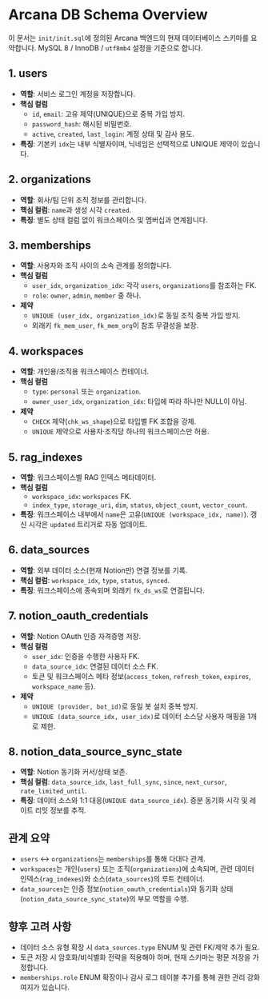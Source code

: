 # Arcana DB Schema Overview

이 문서는 `init/init.sql`에 정의된 Arcana 백엔드의 현재 데이터베이스 스키마를 요약합니다. MySQL 8 / InnoDB / `utf8mb4` 설정을 기준으로 합니다.

## 1. users
- **역할**: 서비스 로그인 계정을 저장합니다.
- **핵심 컬럼**
  - `id`, `email`: 고유 제약(UNIQUE)으로 중복 가입 방지.
  - `password_hash`: 해시된 비밀번호.
  - `active`, `created`, `last_login`: 계정 상태 및 감사 용도.
- **특징**: 기본키 `idx`는 내부 식별자이며, 닉네임은 선택적으로 UNIQUE 제약이 있습니다.

## 2. organizations
- **역할**: 회사/팀 단위 조직 정보를 관리합니다.
- **핵심 컬럼**: `name`과 생성 시각 `created`.
- **특징**: 별도 상태 컬럼 없이 워크스페이스 및 멤버십과 연계됩니다.

## 3. memberships
- **역할**: 사용자와 조직 사이의 소속 관계를 정의합니다.
- **핵심 컬럼**
  - `user_idx`, `organization_idx`: 각각 `users`, `organizations`를 참조하는 FK.
  - `role`: `owner`, `admin`, `member` 중 하나.
- **제약**
  - `UNIQUE (user_idx, organization_idx)`로 동일 조직 중복 가입 방지.
  - 외래키 `fk_mem_user`, `fk_mem_org`이 참조 무결성을 보장.

## 4. workspaces
- **역할**: 개인용/조직용 워크스페이스 컨테이너.
- **핵심 컬럼**
  - `type`: `personal` 또는 `organization`.
  - `owner_user_idx`, `organization_idx`: 타입에 따라 하나만 NULL이 아님.
- **제약**
  - `CHECK` 제약(`chk_ws_shape`)으로 타입별 FK 조합을 강제.
  - `UNIQUE` 제약으로 사용자·조직당 하나의 워크스페이스만 허용.

## 5. rag_indexes
- **역할**: 워크스페이스별 RAG 인덱스 메타데이터.
- **핵심 컬럼**
  - `workspace_idx`: `workspaces` FK.
  - `index_type`, `storage_uri`, `dim`, `status`, `object_count`, `vector_count`.
- **특징**: 워크스페이스 내부에서 `name`은 고유(`UNIQUE (workspace_idx, name)`). 갱신 시각은 `updated` 트리거로 자동 업데이트.

## 6. data_sources
- **역할**: 외부 데이터 소스(현재 Notion만) 연결 정보를 기록.
- **핵심 컬럼**: `workspace_idx`, `type`, `status`, `synced`.
- **특징**: 워크스페이스에 종속되며 외래키 `fk_ds_ws`로 연결됩니다.

## 7. notion_oauth_credentials
- **역할**: Notion OAuth 인증 자격증명 저장.
- **핵심 컬럼**
  - `user_idx`: 인증을 수행한 사용자 FK.
  - `data_source_idx`: 연결된 데이터 소스 FK.
  - 토큰 및 워크스페이스 메타 정보(`access_token`, `refresh_token`, `expires`, `workspace_name` 등).
- **제약**
  - `UNIQUE (provider, bot_id)`로 동일 봇 설치 중복 방지.
  - `UNIQUE (data_source_idx, user_idx)`로 데이터 소스당 사용자 매핑을 1개로 제한.

## 8. notion_data_source_sync_state
- **역할**: Notion 동기화 커서/상태 보존.
- **핵심 컬럼**: `data_source_idx`, `last_full_sync`, `since`, `next_cursor`, `rate_limited_until`.
- **특징**: 데이터 소스와 1:1 대응(`UNIQUE data_source_idx`). 증분 동기화 시각 및 레이트 리밋 정보를 추적.

## 관계 요약
- `users` ↔ `organizations`는 `memberships`를 통해 다대다 관계.
- `workspaces`는 개인(`users`) 또는 조직(`organizations`)에 소속되며, 관련 데이터 인덱스(`rag_indexes`)와 소스(`data_sources`)의 루트 컨테이너.
- `data_sources`는 인증 정보(`notion_oauth_credentials`)와 동기화 상태(`notion_data_source_sync_state`)의 부모 역할을 수행.

## 향후 고려 사항
- 데이터 소스 유형 확장 시 `data_sources.type` ENUM 및 관련 FK/제약 추가 필요.
- 토큰 저장 시 암호화/비식별화 전략을 적용해야 하며, 현재 스키마는 평문 저장을 가정합니다.
- `memberships.role` ENUM 확장이나 감사 로그 테이블 추가를 통해 권한 관리 강화 여지가 있습니다.
